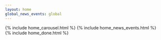 ```yaml
---
layout: home
global_news_events: global
---
```


<div class="home">
  {% include home_carousel.html %}
  {% include home_news_events.html %}
  {% include home_done.html %}
</div>
